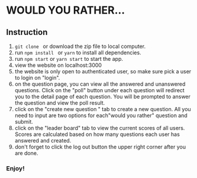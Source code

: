 # WOULD YOU RATHER...

## Instruction

1. `git clone ` or download the zip file to local computer.  
2.  run `npm install ` or `yarn` to install all dependencies.
3.  run `npm start` or `yarn start` to start the app.
4.  view the website on localhost:3000
5.  the website is only open to authenticated user, so make sure pick a user to login on "login". 
6.  on the question page, you can view all the answered and unanswered questions. Click on the "poll" button under each question will redirect you to the detail page of each question. You will be prompted to answer the question and view the poll result. 
7.   click on the "create new question " tab to create a new question. All you need to input are two options for each"would you rather" question and submit. 
8.   click on the "leader board" tab to view the current scores of all users. Scores are calculated based on how many questions each user has answered and created.
9.   don't forget to click the log out button the upper right corner after you are done.

### Enjoy!
